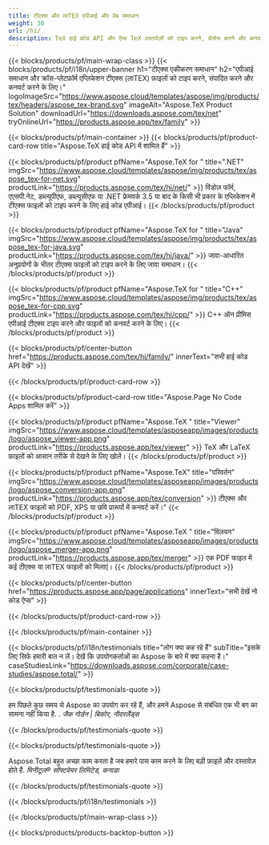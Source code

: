 ```yaml
---
title: टीएक्स और लाTEX एपीआई और वेब समाधान
weight: 30
url: /hi/
description: TeX हाई कोड API और ऐप्स TeX दस्तावेज़ों को टाइप करने, प्रोसेस करने और कनवर्ट करने के लिए। यह समाधान आउटपुट स्वरूपों के रूप में PDF, ईपीएस, SVG और अधिकांश छवि प्रारूपों का भी समर्थन करता है।
---
```


{{< blocks/products/pf/main-wrap-class >}}
{{< blocks/products/pf/i18n/upper-banner h1="टीएक्स एकीकरण समाधान" h2="एपीआई समाधान और क्रॉस-प्लेटफ़ॉर्म एप्लिकेशन टीएक्स (लाTEX) फ़ाइलों को टाइप करने, संपादित करने और कनवर्ट करने के लिए।" logoImageSrc="https://www.aspose.cloud/templates/aspose/img/products/tex/headers/aspose_tex-brand.svg" imageAlt="Aspose.TeX Product Solution" downloadUrl="https://downloads.aspose.com/tex/net" tryOnlineUrl="https://products.aspose.app/tex/family" >}}

{{< blocks/products/pf/main-container >}}
{{< blocks/products/pf/product-card-row title="Aspose.TeX हाई कोड API में शामिल हैं" >}}

{{< blocks/products/pf/product pfName="Aspose.TeX for " title=".NET" imgSrc="https://www.aspose.cloud/templates/aspose/img/products/tex/aspose_tex-for-net.svg" productLink="https://products.aspose.com/tex/hi/net/" >}}
विंडोज़ फॉर्म, एएसपी.नेट, डब्ल्यूपीएफ, डब्ल्यूसीएफ या .NET फ्रेमवर्क 3.5 या बाद के किसी भी प्रकार के एप्लिकेशन में टीएक्स फाइलों को टाइप करने के लिए हाई कोड एपीआई।
{{< /blocks/products/pf/product >}}

{{< blocks/products/pf/product pfName="Aspose.TeX for " title="Java" imgSrc="https://www.aspose.cloud/templates/aspose/img/products/tex/aspose_tex-for-java.svg" productLink="https://products.aspose.com/tex/hi/java/" >}}
जावा-आधारित अनुप्रयोगों के भीतर टीएक्स फाइलों को टाइप करने के लिए जावा समाधान।
{{< /blocks/products/pf/product >}}

{{< blocks/products/pf/product pfName="Aspose.TeX for " title="C++" imgSrc="https://www.aspose.cloud/templates/aspose/img/products/tex/aspose_tex-for-cpp.svg" productLink="https://products.aspose.com/tex/hi/cpp/" >}}
C++ ऑन प्रीमिस एपीआई टीएक्स टाइप करने और फाइलों को कनवर्ट करने के लिए।
{{< /blocks/products/pf/product >}}

{{< blocks/products/pf/center-button href="https://products.aspose.com/tex/hi/family/" innerText="सभी हाई कोड API देखें" >}}

{{< /blocks/products/pf/product-card-row >}}

{{< blocks/products/pf/product-card-row title="Aspose.Page No Code Apps शामिल करें" >}}

{{< blocks/products/pf/product pfName="Aspose.TeX " title="Viewer" imgSrc="https://www.aspose.cloud/templates/asposeapp/images/products/logo/aspose_viewer-app.png" productLink="https://products.aspose.app/tex/viewer" >}}
TeX और LaTeX फ़ाइलों को आसान तरीके से देखने के लिए खोलें।
{{< /blocks/products/pf/product >}}

{{< blocks/products/pf/product pfName="Aspose.TeX" title="परिवर्तन" imgSrc="https://www.aspose.cloud/templates/asposeapp/images/products/logo/aspose_conversion-app.png" productLink="https://products.aspose.app/tex/conversion" >}}
टीएक्स और लाTEX फाइलों को PDF, XPS या छवि प्रारूपों में कनवर्ट करें।"
{{< /blocks/products/pf/product >}}

{{< blocks/products/pf/product pfName="Aspose.TeX " title="विलयन" imgSrc="https://www.aspose.cloud/templates/asposeapp/images/products/logo/aspose_merger-app.png" productLink="https://products.aspose.app/tex/merger" >}}
एक PDF फाइल में कई टीएक्स या लाTEX फाइलों को मिलाएं।
{{< /blocks/products/pf/product >}}

{{< blocks/products/pf/center-button href="https://products.aspose.app/page/applications" innerText="सभी देखें नो कोड ऐप्स" >}}

{{< /blocks/products/pf/product-card-row >}}

{{< /blocks/products/pf/main-container >}}

{{< blocks/products/pf/i18n/testimonials title="लोग क्या कह रहे हैं" subTitle="इसके लिए सिर्फ हमारी बात न लें। देखें कि उपयोगकर्ताओं का Aspose के बारे में क्या कहना है।" caseStudiesLink="https://downloads.aspose.com/corporate/case-studies/aspose.total/" >}}

{{< blocks/products/pf/testimonials-quote >}}
<p class="first">
 हम पिछले कुछ समय से Aspose का उपयोग कर रहे हैं, और हमने Aspose से संबंधित एक भी बग का सामना नहीं किया है. .
 <em>
  जैक गोर्डन | बिकोर, नीदरलैंड्स
 </em>
</p>

{{< /blocks/products/pf/testimonials-quote >}}

{{< blocks/products/pf/testimonials-quote >}}
<p class="second">
 Aspose.Total बहुत अच्छा काम करता है जब हमारे पास काम करने के लिए बड़ी फ़ाइलें और दस्तावेज़ होते हैं.
 <em>
  मिनीटूल® सॉफ्टवेयर लिमिटेड, कनाडा
 </em>
</p>

{{< /blocks/products/pf/testimonials-quote >}}

{{< /blocks/products/pf/i18n/testimonials >}}

{{< /blocks/products/pf/main-wrap-class >}}

{{< blocks/products/products-backtop-button >}}